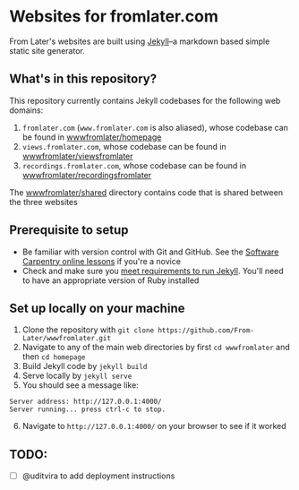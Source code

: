 # Websites for fromlater.com

From Later's websites are built using [Jekyll](https://jekyllrb.com/)–a markdown based simple static site generator.

## What's in this repository?
This repository currently contains Jekyll codebases for the following web domains:

1. `fromlater.com` (`www.fromlater.com` is also aliased), whose codebase can be found in [wwwfromlater/homepage](https://github.com/From-Later/wwwfromlater/tree/master/homepage)
2. `views.fromlater.com`, whose codebase can be found in [wwwfromlater/viewsfromlater](https://github.com/From-Later/wwwfromlater/tree/master/viewsfromlater)
3. `recordings.fromlater.com`, whose codebase can be found in [wwwfromlater/recordingsfromlater](https://github.com/From-Later/wwwfromlater/tree/master/recordingsfromlater)

The [wwwfromlater/shared](https://github.com/From-Later/wwwfromlater/tree/master/shared) directory contains code that is shared between the three websites

## Prerequisite to setup
* Be familiar with version control with Git and GitHub. See the [Software Carpentry online lessons](https://swcarpentry.github.io/git-novice/) if you're a novice
* Check and make sure you [meet requirements to run Jekyll](https://jekyllrb.com/docs/). You'll need to have an appropriate version of Ruby installed

## Set up locally on your machine
1. Clone the repository with `git clone https://github.com/From-Later/wwwfromlater.git`
2. Navigate to any of the main web directories by first `cd wwwfromlater` and then `cd homepage`
3. Build Jekyll code by `jekyll build`
4. Serve locally by `jekyll serve`
5. You should see a message like: 
```
Server address: http://127.0.0.1:4000/
Server running... press ctrl-c to stop.
```
6. Navigate to `http://127.0.0.1:4000/` on your browser to see if it worked

## TODO:
- [ ] @uditvira to add deployment instructions
